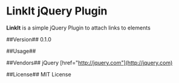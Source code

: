 # LinkIt jQuery Plugin #
**LinkIt** is a simple jQuery Plugin to attach links to elements

##Version##
0.1.0

##Usage##

##Vendors##
jQuery [href="http://jquery.com"](http://jquery.com)

##License##
MIT License
